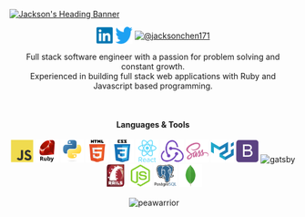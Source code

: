 [![Jackson's Heading Banner](https://user-images.githubusercontent.com/53205189/117742238-4d1e1e00-b1d2-11eb-86d1-3ba239418020.png)](https://jacksonchen.dev)

<p align="center">
  <a href=https://linkedin.com/in/jacksonchen171 target="blank"><img align="center" src=https://github.com/devicons/devicon/blob/master/icons/linkedin/linkedin-original.svg alt="jacksonchen171" height="30" width="30" /></a>
  <a href=https://twitter.com/jacksonchen171 target="blank"><img align="center" src=https://github.com/devicons/devicon/blob/master/icons/twitter/twitter-original.svg alt="@jacksonchen171" height="30" width="30" /></a>
  <a href=https://medium.com/@jacksonchen171 target="blank"><img align="center" src=https://cdn.jsdelivr.net/npm/simple-icons@3.0.1/icons/medium.svg alt="@jacksonchen171" height="30" width="30" /></a>
</p>
<p align="center"> Full stack software engineer with a passion for problem solving and constant growth.<br> Experienced in building full stack web applications with Ruby and Javascript based programming.</p>
<br>

<h4 align="center">Languages & Tools</h4>
<p align="center">
  <img src="https://github.com/devicons/devicon/blob/master/icons/javascript/javascript-original.svg" alt="javascript" 
       width="40" height="40" />
  <img src="https://github.com/devicons/devicon/blob/master/icons/ruby/ruby-original-wordmark.svg" alt="ruby"
        width="40" height="40" />
  <img src="https://github.com/devicons/devicon/blob/master/icons/python/python-original.svg" alt="python3"
       width="40" height="40" />
  <img src="https://github.com/devicons/devicon/blob/master/icons/html5/html5-original-wordmark.svg" alt="html5"
        width="40" height="40" />
  <img src="https://github.com/devicons/devicon/blob/master/icons/css3/css3-original-wordmark.svg" alt="css3"
        width="40" height="40" />
  <img src="https://github.com/devicons/devicon/blob/master/icons/react/react-original-wordmark.svg" alt="react"
        width="40" height="40" />
  <img src="https://github.com/devicons/devicon/blob/master/icons/redux/redux-original.svg" alt="redux" width="40"
        height="40" />
  <img src="https://github.com/devicons/devicon/blob/master/icons/sass/sass-original.svg" alt="sass" width="40"
        height="40" />
  <img src="https://github.com/devicons/devicon/blob/master/icons/materialui/materialui-original.svg" alt="materialui"
        width="40" height="40" />
  <img src="https://github.com/devicons/devicon/blob/master/icons/bootstrap/bootstrap-plain.svg" alt="bootstrap"
        width="40" height="40" />
  <img src="https://www.vectorlogo.zone/logos/gatsbyjs/gatsbyjs-icon.svg" alt="gatsby" 
       width="40" height="40"/> 
  <img src="https://github.com/devicons/devicon/blob/master/icons/rails/rails-original-wordmark.svg" alt="rails"
        width="40" height="40" />
  <img src='https://github.com/devicons/devicon/blob/master/icons/nodejs/nodejs-original.svg' alt='nodejs' 
       width='40' height='40' />
  <img src="https://github.com/devicons/devicon/blob/master/icons/postgresql/postgresql-original-wordmark.svg" alt="postgresql" 
       width="40" height="40" />
  <img src='https://github.com/devicons/devicon/blob/master/icons/mongodb/mongodb-original.svg' alt='mongodb' width='40'
        height='40' />
</p>

<p align="center">&nbsp;<img align="center" src="https://github-readme-stats.vercel.app/api?username=peawarrior&show_icons=true" alt="peawarrior" /></p>
